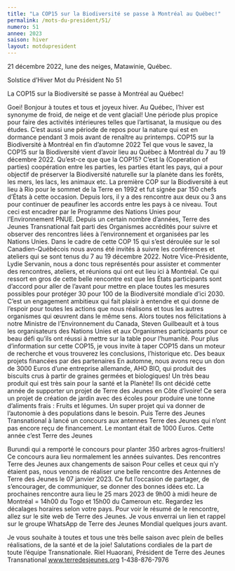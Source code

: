 ```yaml
---
title: "La COP15 sur la Biodiversité se passe à Montréal au Québec!"
permalink: /mots-du-president/51/
numero: 51
annee: 2023
saison: hiver
layout: motdupresident
---
```

21 décembre 2022, lune des neiges, Matawinie, Québec.

Solstice d’Hiver
Mot du Président No 51

La COP15 sur la Biodiversité se passe à Montréal au Québec!

Goei! Bonjour à toutes et tous et joyeux hiver.
Au Québec, l’hiver est synonyme de froid, de neige et de vent glacial! Une période plus propice pour
faire des activités intérieures telles que l’artisanat, la musique ou des études. C’est aussi une période de
repos pour la nature qui est en dormance pendant 3 mois avant de renaître au printemps.
COP15 sur la Biodiversité à Montréal en fin d’automne 2022
Tel que vous le savez, la COP15 sur la Biodiversité vient d’avoir lieu au Québec à Montréal du 7 au 19
décembre 2022. Qu’est-ce que que la COP15? C’est la (Coperation of parties) coopération entre les
parties, les parties étant les pays, qui a pour objectif de préserver la Biodiversité naturelle sur la planète
dans les forêts, les mers, les lacs, les animaux etc. La première COP sur la Biodiversité à eut lieu à Rio
pour le sommet de la Terre en 1992 et fut signée par 150 chefs d’États à cette occasion. Depuis lors, il y
a des rencontre aux deux ou 3 ans pour continuer de peaufiner les accords entre les pays à ce niveau.
Tout ceci est encadrer par le Programme des Nations Unies pour l’Environnement PNUE.
Depuis un certain nombre d’années, Terre des Jeunes Transnational fait parti des Organismes accrédités
pour suivre et observer des rencontres liées à l’environnement et organisées par les Nations Unies.
Dans le cadre de cette COP 15 qui s’est déroulée sur le sol Canadien-Québécois nous avons été invités
à suivre les conférences et ateliers qui se sont tenus du 7 au 19 décembre 2022. Notre Vice-Présidente,
Lydie Servanin, nous a donc tous représentés pour assister et commenter des rencontres, ateliers, et
réunions qui ont eut lieu ici à Montréal.
Ce qui ressort en gros de cette belle rencontre est que les États participants sont d’accord pour aller de
l’avant pour mettre en place toutes les mesures possibles pour protéger 30 pour 100 de la Biodiversité
mondiale d’ici 2030. C’est un engagement ambitieux qui fait plaisir à entendre et qui donne de l’espoir
pour toutes les actions que nous réalisons et tous les autres organismes qui œuvrent dans le même sens.
Alors toutes nos félicitations à notre Ministre de l’Environnement du Canada, Steven Guilbeault et à
tous les organisateurs des Nations Unies et aux Organismes participants pour ce beau défi qu’ils ont
réussi à mettre sur la table pour l’humanité.
Pour plus d’information sur cette COP15, je vous invite à taper COP15 dans un moteur de recherche et
vous trouverez les conclusions, l’historique etc.
Des beaux projets financées par des partenaires
En automne, nous avons reçu un don de 3000 Euros d’une entreprise allemande, AHO BIO, qui produit
des biscuits crus à partir de graines germées et biologiques! Un très beau produit qui est très sain pour
la santé et la Planète! Ils ont décidé cette année de supporter un projet de Terre des Jeunes en Côte
d’ivoire! Ce sera un projet de création de jardin avec des écoles pour produire une tonne d’aliments
frais : Fruits et légumes. Un super projet qui va donner de l’autonomie à des populations dans le besoin.
Puis Terre des Jeunes Transnational à lancé un concours aux antennes Terre des Jeunes qui n’ont pas
encore reçu de financement. Le montant était de 1000 Euros. Cette année c’est Terre des Jeunes

Burundi qui a remporté le concours pour planter 350 arbres agros-fruitiers! Ce concours aura lieu
normalement les années suivantes.
Des rencontres Terre des Jeunes aux changements de saison
Pour celles et ceux qui n’y étaient pas, nous venons de réaliser une belle rencontre des Antennes de
Terre des Jeunes le 07 janvier 2023. Ce fut l’occasion de partager, de s’encourager, de communiquer, se
donner des bonnes idées etc. La prochaines rencontre aura lieu le 25 mars 2023 de 9h00 à midi heure
de Montréal = 14h00 du Togo et 15h00 du Cameroun etc. Regardez les décalages horaires selon votre
pays. Pour voir le résumé de le rencontre, allez sur le site web de Terre des Jeunes. Je vous enverrai un
lien et rappel sur le groupe WhatsApp de Terre des Jeunes Mondial quelques jours avant.

Je vous souhaite à toutes et tous une très belle saison avec plein de belles réalisations, de la santé et de
la joie! Salutations cordiales de la part de toute l’équipe Transnationale.
Riel Huaorani, Président de Terre des Jeunes Transnational www.terredesjeunes.org 1-438-876-7976
